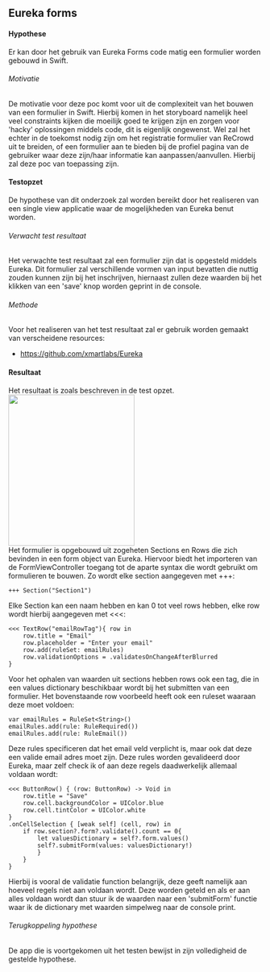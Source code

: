 Eureka forms
----------------
#### Hypothese
Er kan door het gebruik van Eureka Forms code matig een formulier worden gebouwd in Swift.

###### Motivatie
De motivatie voor deze poc komt voor uit de complexiteit van het bouwen van een formulier in Swift. Hierbij komen in het storyboard namelijk heel veel constraints kijken die moeilijk goed te krijgen zijn en zorgen voor 'hacky' oplossingen middels code, dit is eigenlijk ongewenst. Wel zal het echter in de toekomst nodig zijn om het registratie formulier van ReCrowd uit te breiden, of een formulier aan te bieden bij de profiel pagina van de gebruiker waar deze zijn/haar informatie kan aanpassen/aanvullen. Hierbij zal deze poc van toepassing zijn.

#### Testopzet
De hypothese van dit onderzoek zal worden bereikt door het realiseren van een single view applicatie waar de mogelijkheden van Eureka benut worden.

###### Verwacht test resultaat
Het verwachte test resultaat zal een formulier zijn dat is opgesteld middels Eureka. Dit formulier zal verschillende vormen van input bevatten die nuttig zouden kunnen zijn bij het inschrijven, hiernaast zullen deze waarden bij het klikken van een 'save' knop worden geprint in de console.

###### Methode
Voor het realiseren van het test resultaat zal er gebruik worden gemaakt van verscheidene resources:
* https://github.com/xmartlabs/Eureka

#### Resultaat
Het resultaat is zoals beschreven in de test opzet.
<br><img src="https://i.imgur.com/1lcq8wi.png" width="250" height="300"><br>
Het formulier is opgebouwd uit zogeheten Sections en Rows die zich bevinden in een form object van Eureka. Hiervoor biedt het importeren van de FormViewController toegang tot de aparte syntax die wordt gebruikt om formulieren te bouwen. Zo wordt elke section aangegeven met +++:
```
+++ Section("Section1")
```
Elke Section kan een naam hebben en kan 0 tot veel rows hebben, elke row wordt hierbij aangegeven met <<<:
```
<<< TextRow("emailRowTag"){ row in
    row.title = "Email"
    row.placeholder = "Enter your email"
    row.add(ruleSet: emailRules)
    row.validationOptions = .validatesOnChangeAfterBlurred
}
```
Voor het ophalen van waarden uit sections hebben rows ook een tag, die in een values dictionary beschikbaar wordt bij het submitten van een formulier. Het bovenstaande row voorbeeld heeft ook een ruleset waaraan deze moet voldoen:
```
var emailRules = RuleSet<String>()
emailRules.add(rule: RuleRequired())
emailRules.add(rule: RuleEmail())
```
Deze rules specificeren dat het email veld verplicht is, maar ook dat deze een valide email adres moet zijn. Deze rules worden gevalideerd door Eureka, maar zelf check ik of aan deze regels daadwerkelijk allemaal voldaan wordt:

```
<<< ButtonRow() { (row: ButtonRow) -> Void in
    row.title = "Save"
    row.cell.backgroundColor = UIColor.blue
    row.cell.tintColor = UIColor.white
}
.onCellSelection { [weak self] (cell, row) in
    if row.section?.form?.validate().count == 0{
        let valuesDictionary = self?.form.values()
        self?.submitForm(values: valuesDictionary!)
        }
    }
}
```
Hierbij is vooral de validatie function belangrijk, deze geeft namelijk aan hoeveel regels niet aan voldaan wordt. Deze worden geteld en als er aan alles voldaan wordt dan stuur ik de waarden naar een 'submitForm' functie waar ik de dictionary met waarden simpelweg naar de console print.

###### Terugkoppeling hypothese
De app die is voortgekomen uit het testen bewijst in zijn volledigheid de gestelde hypothese.

